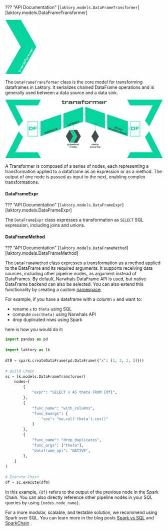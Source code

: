 ??? "API Documentation"
    [`laktory.models.DataFrameTransformer`][laktory.models.DataFrameTransformer]<br>

<img src="/../../images/diagrams/transformer_logo.png" alt="node transformer" width="100"/>

The `DataFrameTransformer` class is the core model for transforming dataframes in Laktory. It serializes chained 
DataFrame operations and is generally used between a data source and a data sink.

<img src="/../../images/diagrams/transformer_diagram.png" alt="node transformer" width="600"/>

A Transformer is composed of a series of nodes, each representing a transformation applied to a dataframe as an 
expression or as a method. The output of one node is passed as input to the next, enabling complex transformations.

#### DataFrameExpr
??? "API Documentation"
    [`laktory.models.DataFrameExpr`][laktory.models.DataFrameExpr]<br>

The `DataFrameExpr` class expresses a transformation as `SELECT` SQL expression, including joins and unions.

#### DataFrameMethod
??? "API Documentation"
    [`laktory.models.DataFrameMethod`][laktory.models.DataFrameMethod]<br>

The `DataFrameMethod` class expresses a transformation as a method applied to the DataFrame and its required arguments.
It supports receiving data sources, including other pipeline nodes, as argument instead of DataFrames. By default, 
Narwhals DataFrame API is used, but native DataFrame backend can also be selected. You can also extend this 
functionality by creating a custom [namespace](extension_custom.md).

For example, if you have a dataframe with a column `x` and want to:

- rename `x` to `theta` using SQL
- compute `cos(theta)` using Narwhals API
- drop duplicated rows using Spark

here is how you would do it:

```python title="pipeline.yaml"
import pandas as pd

import laktory as lk

df0 = spark.createDataFrame(pd.DataFrame({"x": [1, 2, 2, 3]}))

# Build Chain
sc = lk.models.DataFrameTransformer(
    nodes=[
        {
            "expr": "SELECT x AS theta FROM {df}",
        },
        {
            "func_name": "with_columns",
            "func_kwargs": {
                "cos": "nw.col('theta').cos()"
            }
        },
        {
            "func_name": "drop_duplicates",
            "func_args": ["theta"],
            "dataframe_api": "NATIVE",
        },
    ]
)

# Execute Chain
df = sc.execute(df0)
```

In this example, `{df}` refers to the output of the previous node in the Spark Chain. You can also
directly reference other pipeline nodes in your SQL queries by using `{nodes.node_name}`.

For a more modular, scalable, and testable solution, we recommend using Spark over SQL. You can learn more in the blog 
posts
[Spark vs SQL](https://www.linkedin.com/pulse/sparkling-queries-in-depth-spark-vs-sql-data-pipelines-olivier-soucy-nfyve/)
and
[SparkChain](https://www.linkedin.com/pulse/laktory-sparkchain-serializable-spark-based-data-olivier-soucy-oihxe/)
.
